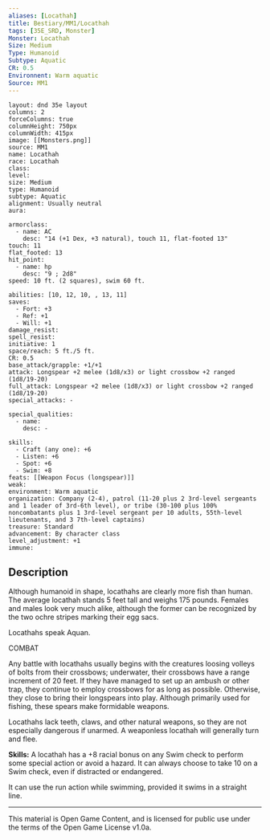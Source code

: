 ```yaml
---
aliases: [Locathah]
title: Bestiary/MM1/Locathah
tags: [35E_SRD, Monster]
Monster: Locathah
Size: Medium
Type: Humanoid
Subtype: Aquatic
CR: 0.5
Environnent: Warm aquatic
Source: MM1
---
```


```statblock
layout: dnd 35e layout
columns: 2
forceColumns: true
columnHeight: 750px
columnWidth: 415px
image: [[Monsters.png]]
source: MM1
name: Locathah
race: Locathah
class: 
level: 
size: Medium
type: Humanoid
subtype: Aquatic
alignment: Usually neutral
aura: 

armorclass:
  - name: AC
    desc: "14 (+1 Dex, +3 natural), touch 11, flat-footed 13"
touch: 11
flat_footed: 13
hit_point:
  - name: hp
    desc: "9 ; 2d8"
speed: 10 ft. (2 squares), swim 60 ft.

abilities: [10, 12, 10, , 13, 11]
saves:
  - Fort: +3
  - Ref: +1
  - Will: +1
damage_resist: 
spell_resist: 
initiative: 1
space/reach: 5 ft./5 ft.
CR: 0.5
base_attack/grapple: +1/+1
attack: Longspear +2 melee (1d8/x3) or light crossbow +2 ranged (1d8/19-20)
full_attack: Longspear +2 melee (1d8/x3) or light crossbow +2 ranged (1d8/19-20)
special_attacks: -

special_qualities:
  - name: 
    desc: -

skills:
  - Craft (any one): +6
  - Listen: +6
  - Spot: +6
  - Swim: +8
feats: [[Weapon Focus (longspear)]]
weak: 
environment: Warm aquatic
organization: Company (2-4), patrol (11-20 plus 2 3rd-level sergeants and 1 leader of 3rd-6th level), or tribe (30-100 plus 100% noncombatants plus 1 3rd-level sergeant per 10 adults, 55th-level lieutenants, and 3 7th-level captains)
treasure: Standard
advancement: By character class
level_adjustment: +1
immune: 
```

## Description

<p>Although humanoid in shape, locathahs are clearly more fish than human. The average locathah stands 5 feet tall and weighs 175 pounds. Females and males look very much alike, although the former can be recognized by the two ochre stripes marking their egg sacs.</p>
<p>Locathahs speak Aquan.</p>
<p>COMBAT</p>
<p>Any battle with locathahs usually begins with the creatures loosing volleys of bolts from their crossbows; underwater, their crossbows have a range increment of 20 feet. If they have managed to set up an ambush or other trap, they continue to employ crossbows for as long as possible. Otherwise, they close to bring their longspears into play. Although primarily used for fishing, these spears make formidable weapons.</p>
<p>Locathahs lack teeth, claws, and other natural weapons, so they are not especially dangerous if unarmed. A weaponless locathah will generally turn and flee.</p>
<p>
            <b>Skills:</b> A locathah has a +8 racial bonus on any Swim check to perform some special action or avoid a hazard. It can always choose to take 10 on a Swim check, even if distracted or endangered.</p>
<p>It can use the run action while swimming, provided it swims in a straight line.</p>

---

This material is Open Game Content, and is licensed for public use under
the terms of the Open Game License v1.0a.

